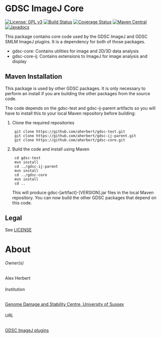 GDSC ImageJ Core
================

[![License: GPL v3](https://img.shields.io/badge/License-GPLv3-blue.svg)](https://www.gnu.org/licenses/gpl-3.0)
[![Build Status](https://travis-ci.com/aherbert/gdsc-core.svg?branch=master)](https://travis-ci.com/aherbert/gdsc-core)
[![Coverage Status](https://coveralls.io/repos/github/aherbert/gdsc-core/badge.svg?branch=master)](https://coveralls.io/github/aherbert/gdsc-core?branch=master)
[![Maven Central](https://maven-badges.herokuapp.com/maven-central/uk.ac.sussex.gdsc/gdsc-core/badge.svg)](https://maven-badges.herokuapp.com/maven-central/uk.ac.sussex.gdsc/gdsc-core/)
[![Javadocs](https://javadoc.io/badge2/uk.ac.sussex.gdsc/gdsc-core/javadoc.svg)](https://javadoc.io/doc/uk.ac.sussex.gdsc/gdsc-core)

This package contains core code used by the GDSC ImageJ and GDSC SMLM ImageJ
plugins. It is a dependency for both of those packages.

- gdsc-core: Contains utilities for image and 2D/3D data analysis
- gdsc-core-ij: Contains extensions to ImageJ for image analysis and display

Maven Installation
------------------

This package is used by other GDSC packages. It is only necessary to perform an
install if you are building the other packages from the source code.

The code depends on the gdsc-test and gdsc-ij-parent artifacts so you will have
to install this to your local Maven repository before building:

1. Clone the required repositories

        git clone https://github.com/aherbert/gdsc-test.git
        git clone https://github.com/aherbert/gdsc-ij-parent.git
        git clone https://github.com/aherbert/gdsc-core.git

2. Build the code and install using Maven

        cd gdsc-test
        mvn install
        cd ../gdsc-ij-parent
        mvn install
        cd ../gdsc-core
        mvn install
        cd ..

	This will produce gdsc-[artifact]-[VERSION].jar files in the local Maven
	repository. You can now build the other GDSC packages that depend on this
	code.


Legal
-----

See [LICENSE](LICENSE.txt)


# About #

###### Owner(s) ######
Alex Herbert

###### Institution ######
[Genome Damage and Stability Centre, University of Sussex](http://www.sussex.ac.uk/gdsc/)

###### URL ######
[GDSC ImageJ plugins](http://www.sussex.ac.uk/gdsc/intranet/microscopy/UserSupport/AnalysisProtocol/imagej/gdsc_plugins/)
